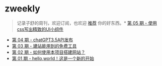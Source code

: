 # zweekly

> 记录子舒的周刊，欢迎订阅，也欢迎 [推荐](https://github.com/lovezsh/zweekly/issues/) 你的好东西。* [第 05 期 - 使用css写出精致的UI小组件](https://zweekly.netlify.app/posts/05-使用css写出精致的UI小组件)
* [第 04 期 - chatGPT3.5API发布](https://zweekly.netlify.app/posts/04-chatGPT3.5API发布)
* [第 03 期 - 建站能用到的免费工具](https://zweekly.netlify.app/posts/03-建站能用到的免费工具)
* [第 02 期 - 如何使用本项目搭建网站？](https://zweekly.netlify.app/posts/02-如何使用本项目搭建网站？)
* [第 01 期 - hello,world！这是一个新的开始](https://zweekly.netlify.app/posts/01-hello,world！这是一个新的开始)
